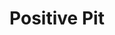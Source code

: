 ---
pid: rs127
title: Positive Pit
location_transcription: Dog Park
coordinates: "[-75.172478967845, 39.949539373874]"
zipcode: '19122'
gen_neighborhood: North Philadelphia
neighborhood: Yorktown,Old Kensington,Jinogi
outside_phl: 
age: '25'
age_range: 20-29
instagram: 
image_file_name: rs_127.jpg
proposal_transcription: |-
  Pitbull statue near/in a dog park or dog friendly park
  comfortable/relax demeanor
topic: 
topic_summary: 
type: 
keywords_other: 
credit: Jennifer Jovinelly
image_labels: 
twitter: 
facebook: 
permalink: "/monuments/rs127/"
layout: item-page
---